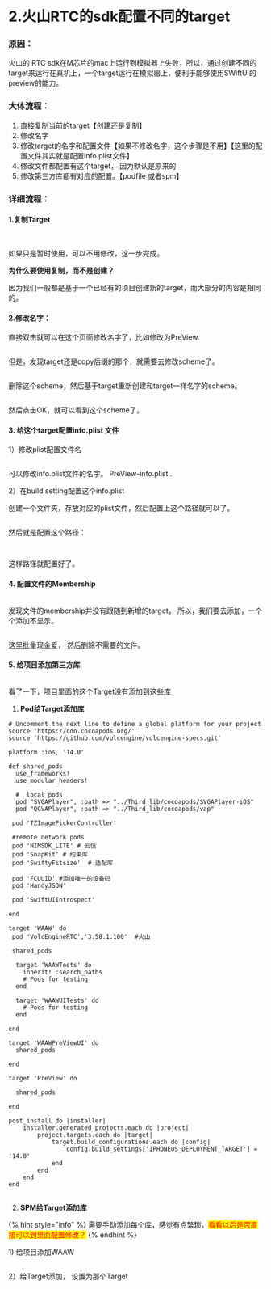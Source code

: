 # 2.火山RTC的sdk配置不同的target

### 原因：

火山的 RTC sdk在M芯片的mac上运行到模拟器上失败，所以，通过创建不同的target来运行在真机上，一个target运行在模拟器上，便利于能够使用SWiftUI的preview的能力。



### 大体流程：

1. 直接复制当前的target【创建还是复制】
2. 修改名字
3. 修改target的名字和配置文件【如果不修改名字，这个步骤是不用】【这里的配置文件其实就是配置info.plist文件】
4. 修改文件都配置有这个target， 因为默认是原来的
5. 修改第三方库都有对应的配置。【podfile 或者spm】



### 详细流程：

#### 1.复制Target

<figure><img src="../../../.gitbook/assets/image (1) (1).png" alt=""><figcaption></figcaption></figure>

<figure><img src="../../../.gitbook/assets/image (1) (1) (1).png" alt=""><figcaption></figcaption></figure>

如果只是暂时使用，可以不用修改，这一步完成。&#x20;

**为什么要使用复制，而不是创建？**

因为我们一般都是基于一个已经有的项目创建新的target，而大部分的内容是相同的。&#x20;



#### 2.修改名字：

直接双击就可以在这个页面修改名字了，比如修改为PreView.

<figure><img src="../../../.gitbook/assets/image (2) (1).png" alt=""><figcaption></figcaption></figure>

但是，发现target还是copy后缀的那个，就需要去修改scheme了。

<figure><img src="../../../.gitbook/assets/image (3) (1).png" alt=""><figcaption></figcaption></figure>

删除这个scheme，然后基于target重新创建和target一样名字的scheme。

<figure><img src="../../../.gitbook/assets/image (4).png" alt=""><figcaption></figcaption></figure>

然后点击OK，就可以看到这个scheme了。&#x20;

#### 3. 给这个target配置info.plist 文件

1）修改plist配置文件名&#x20;

<figure><img src="../../../.gitbook/assets/image (5).png" alt=""><figcaption></figcaption></figure>

可以修改info.plist文件的名字。 PreView-info.plist .&#x20;

2）在build setting配置这个info.plist

创建一个文件夹，存放对应的plist文件，然后配置上这个路径就可以了。

<figure><img src="../../../.gitbook/assets/image (7).png" alt=""><figcaption></figcaption></figure>

然后就是配置这个路径：

<figure><img src="../../../.gitbook/assets/image (6).png" alt=""><figcaption></figcaption></figure>

<figure><img src="../../../.gitbook/assets/image (8).png" alt=""><figcaption></figcaption></figure>

这样路径就配置好了。

#### 4. 配置文件的Membership

<figure><img src="../../../.gitbook/assets/image (10).png" alt=""><figcaption></figcaption></figure>

发现文件的membership并没有跟随到新增的target， 所以，我们要去添加，一个个添加不显示。

<figure><img src="../../../.gitbook/assets/image (11).png" alt=""><figcaption></figcaption></figure>

这里批量现金爱， 然后删除不需要的文件。&#x20;

#### 5. 给项目添加第三方库

<figure><img src="../../../.gitbook/assets/image (9).png" alt=""><figcaption></figcaption></figure>

&#x20;看了一下，项目里面的这个Target没有添加到这些库

1. **Pod给Target添加库**

```
# Uncomment the next line to define a global platform for your project
source 'https://cdn.cocoapods.org/'
source 'https://github.com/volcengine/volcengine-specs.git'

platform :ios, '14.0'

def shared_pods
  use_frameworks!
  use_modular_headers!

  #  local pods
  pod "SVGAPlayer", :path => "../Third_lib/cocoapods/SVGAPlayer-iOS"
  pod "QGVAPlayer", :path => "../Third_lib/cocoapods/vap"

 pod 'TZImagePickerController'

 #remote network pods
 pod 'NIMSDK_LITE' # 云信
 pod 'SnapKit' # 约束库
 pod 'SwiftyFitsize'  # 适配库
 
 pod 'FCUUID' #添加唯一的设备码
 pod 'HandyJSON'
 
 pod 'SwiftUIIntrospect'
 
end

target 'WAAW' do
 pod 'VolcEngineRTC','3.58.1.100'  #火山

 shared_pods
  
  target 'WAAWTests' do
    inherit! :search_paths
    # Pods for testing
  end

  target 'WAAWUITests' do
    # Pods for testing
  end

end

target 'WAAWPreViewUI' do
  shared_pods

end

target 'PreView' do
  
  shared_pods

end

post_install do |installer|
    installer.generated_projects.each do |project|
        project.targets.each do |target|
            target.build_configurations.each do |config|
                config.build_settings['IPHONEOS_DEPLOYMENT_TARGET'] = '14.0'
            end
        end
    end
end


```

2. &#x20;**SPM给Target添加库**

{% hint style="info" %}
需要手动添加每个库，感觉有点繁琐，<mark style="color:red;">看看以后是否直接可以到里面配置修改？</mark>
{% endhint %}

1\) 给项目添加WAAW

<figure><img src="../../../.gitbook/assets/image.png" alt=""><figcaption></figcaption></figure>

2）给Target添加， 设置为那个Target

<figure><img src="../../../.gitbook/assets/image (2).png" alt=""><figcaption></figcaption></figure>

